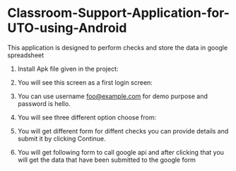 # Classroom-Support-Application-for-UTO-using-Android
This application is designed to perform checks and store the data in google spreadsheet

1)	Install Apk file given in the project:

2)	You will see this screen as a first login screen:

3) You can use username foo@example.com for demo purpose and password is hello.

4)	You will see three different option choose from:

5)	You will get different form for diffent checks you can provide details and submit it by clicking Continue.

6)	You will get following form to call google api and after clicking that you will get the data that have been submitted to the google form  
